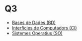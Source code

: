 # Q3

- [Bases de Dades (BD)](bd/index_bd)
- [Interfícies de Computadors (CI)](ci/index_ci)
- [Sistemes Operatius (SO)](so/index_so)
